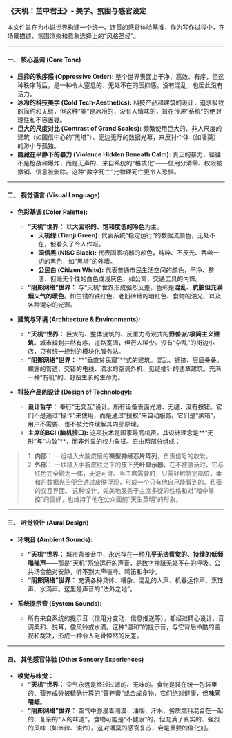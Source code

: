 ### **《天机：茧中君王》- 美学、氛围与感官设定**

本文件旨在为小说世界构建一个统一、连贯的感官体验基准，作为写作过程中，在场景描述、氛围渲染和意象选择上的“风格圣经”。

---

#### **一、 核心基调 (Core Tone)**

*   **压抑的秩序感 (Oppressive Order):** 整个世界表面上干净、高效、有序，但这种秩序背后，是一种令人窒息的、无处不在的压抑感。没有混乱，也因此没有活力。
*   **冰冷的科技美学 (Cold Tech-Aesthetics):** 科技产品和建筑的设计，追求极致的简约和无缝，但这种“美”是冰冷的，没有人情味的，旨在传递“系统”的绝对理性和不容置疑。
*   **巨大的尺度对比 (Contrast of Grand Scales):** 频繁使用巨大的、非人尺度的建筑（如国信中心的“黑塔”）、无边无际的数据光幕，来反衬个体（如潘莫）的渺小与孤独。
*   **隐藏在平静下的暴力 (Violence Hidden Beneath Calm):** 真正的暴力，往往不是枪战和爆炸，而是无声的、来自系统的“格式化”——信用分清零、权限被撤销、信息被删除。这种“数字死亡”比物理死亡更令人恐惧。

---

#### **二、 视觉语言 (Visual Language)**

*   **色彩基调 (Color Palette):**
    *   **“天机”世界：** 以**大面积的、饱和度低的冷色**为主。
        *   **天机绿 (Tianji Green):** 代表系统“稳定运行”的数据流颜色，无处不在，但看久了令人作呕。
        *   **国信黑 (NISC Black):** 代表国家机器的颜色，纯粹、不反光、吞噬一切的黑色，如“黑塔”的外墙。
        *   **公民白 (Citizen White):** 代表普通市民生活空间的颜色，干净、整洁、但毫无个性的白色或浅灰色，如公寓、交通工具的内饰。
    *   **“阴影网络”世界：** 与“天机”世界形成强烈反差。色彩是**混乱、肮脏但充满烟火气的暖色**。如生锈的铁红色、老旧砖墙的暗红色、食物的油光、以及各种混杂的光源。

*   **建筑与环境 (Architecture & Environments):**
    *   **“天机”世界：** 巨大的、整体浇筑的、反重力奇观式的**野兽派/极简主义建筑**。城市规划井然有序，道路宽阔，但行人稀少。没有“杂乱”的街边小店，只有统一规划的模块化服务站。
    *   **“阴影网络”世界：** **“垂直贫民窟”**式的建筑。混乱、拥挤、层层叠叠。裸露的管道、交错的电线、滴水的空调外机、见缝插针的违章建筑。充满一种“有机”的、野蛮生长的生命力。

*   **科技产品的设计 (Design of Technology):**
    *   **设计哲学：** 奉行“无交互”设计。所有设备表面光滑、无缝、没有按钮。它们不是通过“操作”来使用，而是通过“授权”来自动服务。它们是“黑箱”，用户不需要、也不被允许理解其内部原理。
    *   **主席的BCI (脑机接口):** 这项技术是国家最高机密。其设计理念是**“无形”**与**“内敛”**，而非外显的权力象征。它由两部分组成：
> 1.  **内部：** 一组植入大脑皮层的**微型神经芯片阵列**，负责信号的收发。
> 2.  **外部：** 一块植入手腕皮肤之下的**皮下光纤显示器**。在不被激活时，它与肤色完全融为一体，无迹可寻。当主席需要时，只需轻触特定部位，柔和的数据光芒便会透过皮肤浮现，形成一个只有他自己能看到的、私密的交互界面。
> 这种设计，完美地服务于主席多疑的性格和对“暗中掌控”的偏好，也维持了他在公众面前“天生英明”的形象。

---

#### **三、 听觉设计 (Aural Design)**

*   **环境音 (Ambient Sounds):**
    *   **“天机”世界：** 城市背景音中，永远存在一种**几乎无法察觉的、持续的低频嗡嗡声**——那是“天机”系统运行的声音，是数字神祇无处不在的呼吸。公共场合绝对安静，听不到大声喧哗、鸣笛和争吵。
    *   **“阴影网络”世界：** 充满各种具体、嘈杂、混乱的人声、机器运作声、烹饪声、水滴声。这里是声音的“法外之地”。

*   **系统提示音 (System Sounds):**
    *   所有来自系统的提示音（信用分变动、信息推送等），都经过精心设计，音调柔和、悦耳，像风铃或水滴。这种“温和”的提示音，与它背后冷酷的监视和裁决，形成一种令人毛骨悚然的反差。

---

#### **四、 其他感官体验 (Other Sensory Experiences)**

*   **嗅觉与味觉：**
    *   **“天机”世界：** 空气永远是经过过滤的、无味的。食物是装在统一包装里的、营养成分被精确计算的“营养膏”或合成食物，它们绝对健康，但**味同嚼蜡**。
    *   **“阴影网络”世界：** 空气中弥漫着潮湿、油烟、汗水、劣质燃料混合在一起的、复杂的“人的味道”。食物可能是“不健康”的，但充满了真实的、强烈的风味（如辛辣、油炸）。这对潘莫的感官复苏，会是重要的催化剂。